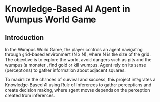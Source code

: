 # Knowledge-Based AI Agent in Wumpus World Game

## Introduction
In the Wumpus World Game, the player controls an agent navigating through grid-based environment (N x N), where N is the size of the grid. The objective is to explore the world, avoid dangers such as pits and the wumpus (a monster), find gold or kill wumpus. Agent rely on its sense (perceptions) to gather information about adjacent squares.

To maximize the chances of survival and success, this project integrates a Knowledge-Based AI using Rule of Inferences to gather perceptions and create decision making, where agent moves depends on the perception created from inferences.
